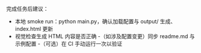 完成任务后建议：
- 本地 smoke run：python main.py，确认加载配置与 output/ 生成、index.html 更新
- 视觉检查生成 HTML 内容是否正确
-（如涉及配置变更）同步 readme.md 与示例配置
-（可选）在 CI 手动运行一次以验证